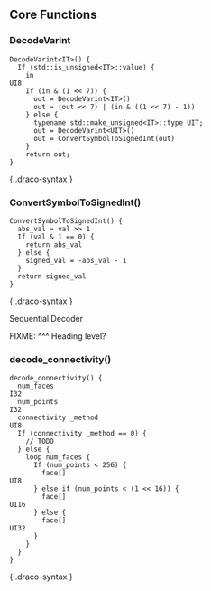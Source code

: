 
## Core Functions

### DecodeVarint<IT>

~~~~~
DecodeVarint<IT>() {
  If (std::is_unsigned<IT>::value) {
    in                                                                               UI8
    If (in & (1 << 7)) {
      out = DecodeVarint<IT>()
      out = (out << 7) | (in & ((1 << 7) - 1))
    } else {
      typename std::make_unsigned<IT>::type UIT;
      out = DecodeVarint<UIT>()
      out = ConvertSymbolToSignedInt(out)
    }
    return out;
}
~~~~~
{:.draco-syntax }


### ConvertSymbolToSignedInt()

~~~~~
ConvertSymbolToSignedInt() {
  abs_val = val >> 1
  If (val & 1 == 0) {
    return abs_val
  } else {
    signed_val = -abs_val - 1
  }
  return signed_val
}
~~~~~
{:.draco-syntax }


Sequential Decoder

FIXME: ^^^ Heading level?

### decode_connectivity()

~~~~~
decode_connectivity() {
  num_faces                                                                          I32
  num_points                                                                         I32
  connectivity _method                                                               UI8
  If (connectivity _method == 0) {
    // TODO
  } else {
    loop num_faces {
      If (num_points < 256) {
        face[]                                                                       UI8
      } else if (num_points < (1 << 16)) {
        face[]                                                                       UI16
      } else {
        face[]                                                                       UI32
      }
    }
  }
}
~~~~~
{:.draco-syntax }
